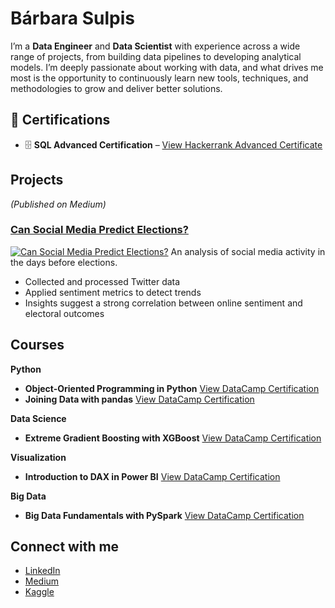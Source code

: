 # Bárbara Sulpis

I’m a **Data Engineer** and **Data Scientist** with experience across a wide range of projects, from building data pipelines to developing analytical models. I’m deeply passionate about working with data, and what drives me most is the opportunity to continuously learn new tools, techniques, and methodologies to grow and deliver better solutions.

## 📜 Certifications
- 🗄️ **SQL Advanced Certification** – [View Hackerrank Advanced Certificate](https://www.hackerrank.com/certificates/6b2ce5832313)

##  Projects
*(Published on Medium)*  

### [Can Social Media Predict Elections?](https://medium.com/@barbarasulpis/can-social-media-predict-elections-ea5fe221d0cc)
[![Can Social Media Predict Elections?]([https://miro.medium.com/v2/resize:fit:720/format:webp/1*XTxJKcG5yyGzbgka3oQC4Q.jpeg)](https://medium.com/@yourusername/your-article-slug)
An analysis of social media activity in the days before elections.  
- Collected and processed Twitter data  
- Applied sentiment metrics to detect trends  
- Insights suggest a strong correlation between online sentiment and electoral outcomes  


## Courses
**Python**
- **Object-Oriented Programming in Python** [View DataCamp Certification](https://www.datacamp.com/completed/statement-of-accomplishment/course/85418fd30cf252cd0116c31eaa119d4cac99781f)
- **Joining Data with pandas** [View DataCamp Certification](https://www.datacamp.com/completed/statement-of-accomplishment/course/03f58cd72563ba85634405172eaa03a72bcea91c)
  
**Data Science**
- **Extreme Gradient Boosting with XGBoost** [View DataCamp Certification](https://www.datacamp.com/completed/statement-of-accomplishment/course/aa6d4e8879b6f755fdf87dc0222df1e1e213e58e)

**Visualization**
- **Introduction to DAX in Power BI** [View DataCamp Certification](https://www.datacamp.com/completed/statement-of-accomplishment/course/04a188785b99770112469c3f0052d3d7683b1843)
  
**Big Data**
- **Big Data Fundamentals with PySpark** [View DataCamp Certification](https://www.datacamp.com/completed/statement-of-accomplishment/course/802cf4adda0862777391c56cd223d349385285d3)

##  Connect with me
- [LinkedIn](https://www.linkedin.com/in/barbarasulpis/)
- [Medium](https://medium.com/@barbarasulpis)
- [Kaggle](https://www.kaggle.com/brbarasulpis)
